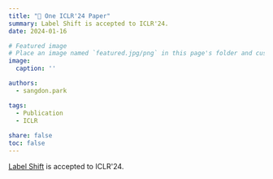 ```yaml
---
title: "🎉 One ICLR'24 Paper"
summary: Label Shift is accepted to ICLR'24.
date: 2024-01-16

# Featured image
# Place an image named `featured.jpg/png` in this page's folder and customize its options here.
image:
  caption: ''

authors:
  - sangdon.park

tags:
  - Publication
  - ICLR
  
share: false
toc: false
---
```


[Label Shift](https://arxiv.org/abs/2310.12964) is accepted to ICLR'24. 
